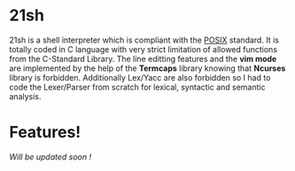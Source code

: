 # 21sh

21sh is a shell interpreter which is compliant with the [POSIX](http://pubs.opengroup.org/onlinepubs/9699919799/) standard. It is totally coded in C language with very strict limitation of allowed functions from the C-Standard Library. The line editting features and the **vim mode** are implemented by the help of the **Termcaps** library knowing that **Ncurses** library is forbidden. Additionally Lex/Yacc are also forbidden so I had to code the Lexer/Parser from scratch for lexical, syntactic and semantic analysis.
# Features!
_Will be updated soon !_
